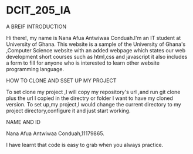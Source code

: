 # DCIT_205_IA
A BREIF INTRODUCTION
 
Hi there!, my name is Nana Afua Antwiwaa Conduah.I'm an IT student at University of Ghana.
This website is a sample of the University of Ghana's ,Computer Science website with an added webpage which states our  web development short courses such as html,css and javascript it also includes a form to fill for anyone who is interested to learn other website programming language.
 
 HOW TO CLONE AND SSET UP MY PROJECT

To set clone my project ,I will copy my repository's url ,and run git clone plus the url I copied in the directry or folder I want to have my cloned version.
To set up,my project,I would change the current directory to my project directory,configure it and just start working.

NAME AND ID

Nana Afua Antwiwaa Conduah,11179865.


I have learnt that code is easy to grab when you always practice.
 